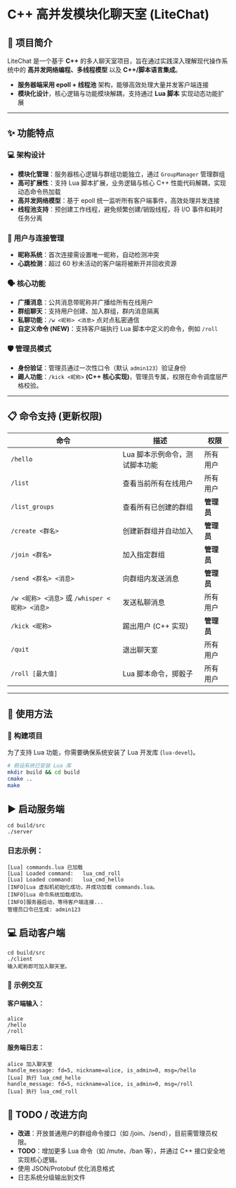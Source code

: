 # C++ 高并发模块化聊天室 (LiteChat)

## 📖 **项目简介**

LiteChat 是一个基于 **C++** 的多人聊天室项目，旨在通过实践深入理解现代操作系统中的 **高并发网络编程、多线程模型** 以及 **C++/脚本语言集成**。

* **服务器端采用 epoll + 线程池** 架构，能够高效处理大量并发客户端连接
* **模块化设计**，核心逻辑与功能模块解耦，支持通过 **Lua 脚本** 实现动态功能扩展

---

## ✨ **功能特点**

### 💻 **架构设计**
* **模块化管理**：服务器核心逻辑与群组功能独立，通过 `GroupManager` 管理群组
* **高可扩展性**：支持 Lua 脚本扩展，业务逻辑与核心 C++ 性能代码解耦，实现动态命令热加载
* **高并发网络模型**：基于 epoll 统一监听所有客户端事件，高效处理并发连接
* **线程池支持**：预创建工作线程，避免频繁创建/销毁线程，将 I/O 事件和耗时任务分离

### 👤 **用户与连接管理**
* **昵称系统**：首次连接需设置唯一昵称，自动检测冲突
* **心跳检测**：超过 60 秒未活动的客户端将被断开并回收资源

### 🗣 **核心功能**
* **广播消息**：公共消息带昵称并广播给所有在线用户
* **群组聊天**：支持用户创建、加入群组，群内消息隔离
* **私聊功能**：`/w <昵称> <消息>` 点对点私密通信
* **自定义命令 (NEW)**：支持客户端执行 Lua 脚本中定义的命令，例如 `/roll`

### 🛡 **管理员模式**
* **身份验证**：管理员通过一次性口令（默认 `admin123`）验证身份
* **踢人功能**：`/kick <昵称>` **(C++ 核心实现)**，管理员专属，权限在命令调度层严格校验。

---

## 📋 **命令支持 (更新权限)**

| **命令** | **描述** | **权限** |
| ------- | ------- | ------ |
| `/hello` | Lua 脚本示例命令，测试脚本功能 | 所有用户 |
| `/list` | 查看当前所有在线用户 | 所有用户 |
| `/list_groups` | 查看所有已创建的群组 | **管理员** |
| `/create <群名>` | 创建新群组并自动加入 | **管理员** |
| `/join <群名>` | 加入指定群组 | **管理员** |
| `/send <群名> <消息>` | 向群组内发送消息 | **管理员** |
| `/w <昵称> <消息>` 或 `/whisper <昵称> <消息>` | 发送私聊消息 | 所有用户 |
| `/kick <昵称>` | 踢出用户 (C++ 实现) | **管理员** |
| `/quit` | 退出聊天室 | 所有用户 |
| `/roll [最大值]` | Lua 脚本命令，掷骰子 | 所有用户 |

---

## 🚀 **使用方法**

### 🔨 **构建项目**
为了支持 Lua 功能，你需要确保系统安装了 Lua 开发库 (`lua-devel`)。

```bash
# 假设系统已安装 Lua 库
mkdir build && cd build
cmake ..
make
```

## **▶️ 启动服务端**
```
cd build/src
./server
```

### 日志示例：
```
[Lua] commands.lua 已加载
[Lua] Loaded command:   lua_cmd_roll
[Lua] Loaded command:   lua_cmd_hello
[INFO]Lua 虚拟机初始化成功，并成功加载 commands.lua。
[INFO]Lua 命令系统加载成功。
[INFO]服务器启动，等待客户端连接...
管理员口令已生成: admin123
```

## **💻 启动客户端**
```aiignore
cd build/src
./client 
输入昵称即可加入聊天室。
```
### 💬 示例交互
#### 客户端输入：
```aiignore
alice
/hello
/roll
```

#### 服务端日志：
```aiignore
alice 加入聊天室
handle_message: fd=5, nickname=alice, is_admin=0, msg=/hello
[Lua] 执行 lua_cmd_hello
handle_message: fd=5, nickname=alice, is_admin=0, msg=/roll
[Lua] 执行 lua_cmd_roll
```

## 📝 TODO / 改进方向
* **改进**：开放普通用户的群组命令接口（如 /join、/send），目前需管理员权限。
* **TODO**：增加更多 Lua 命令（如 /mute、/ban 等），并通过 C++ 接口安全地实现核心逻辑。
* 使用 JSON/Protobuf 优化消息格式
* 日志系统分级输出到文件